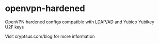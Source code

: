 # openvpn-hardened
OpenVPN hardened configs compatible with LDAP/AD and Yubico Yubikey U2F keys

Visit cryptsus.com/blog for more information
